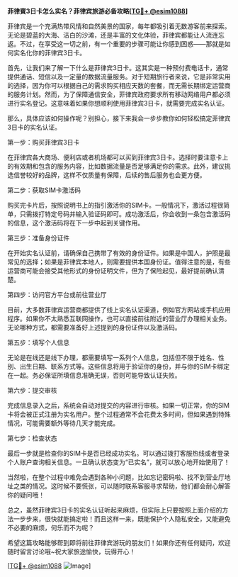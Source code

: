 **菲律賓3日卡怎么实名？菲律宾旅游必备攻略[[TG💪+ @esim1088](https://t.me/s/esim1088)]**

菲律宾是一个充满热带风情和自然美景的国家，每年都吸引着无数游客前来探索。无论是碧蓝的大海、洁白的沙滩，还是丰富的文化体验，菲律宾都能让人流连忘返。不过，在享受这一切之前，有一个重要的步骤可能让你感到困惑——那就是如何实名化你的菲律宾3日卡。

首先，让我们来了解一下什么是菲律宾3日卡。这其实是一种预付费电话卡，通常提供通话、短信以及一定量的数据流量服务。对于短期旅行者来说，它是非常实用的选择，因为你可以根据自己的需求购买相应天数的套餐，而无需长期绑定运营商的服务计划。然而，为了保障通信安全，菲律宾政府要求所有移动网络用户都必须进行实名登记。这意味着如果你想顺利使用菲律宾3日卡，就需要完成实名认证。

那么，具体应该如何操作呢？别担心，接下来我会一步步教你如何轻松搞定菲律宾3日卡的实名认证。

第一步：购买菲律宾3日卡

在菲律宾各大商场、便利店或者机场都可以买到菲律宾3日卡。选择时要注意卡上的有效期和包含的服务内容，比如数据流量是否足够满足你的需求。此外，建议挑选信誉较好的品牌，这样不仅质量有保障，后续的售后服务也会更方便。

第二步：获取SIM卡激活码

购买完卡片后，按照说明书上的指引激活你的SIM卡。一般情况下，激活过程很简单，只需拨打特定号码并输入验证码即可。成功激活后，你会收到一条包含激活码的信息，这个激活码将在下一步中起到关键作用。

第三步：准备身份证件

在开始实名认证前，请确保自己携带了有效的身份证件。如果是中国人，护照是最常见的选择；如果是菲律宾本地人，则需要提供本国身份证。值得注意的是，有些运营商可能会接受其他形式的身份证明文件，但为了保险起见，最好提前确认清楚。

第四步：访问官方平台或前往营业厅

目前，大多数菲律宾运营商都提供了线上实名认证渠道，例如官方网站或手机应用程序。如果你不太熟悉互联网操作，也可以直接前往附近的营业厅办理相关业务。无论哪种方式，都需要准备好上述提到的身份证件以及激活码。

第五步：填写个人信息

无论是在线还是线下办理，都需要填写一系列个人信息，包括但不限于姓名、性别、出生日期、联系方式等。这些信息将用于验证你的身份，并与你的SIM卡绑定在一起。务必保证所填信息准确无误，否则可能导致认证失败。

第六步：提交审核

完成信息录入之后，系统会自动对提交的内容进行审核。如果一切正常，你的SIM卡将会被正式注册为实名用户。整个过程通常不会花费太多时间，但如果遇到特殊情况，可能需要额外等待几天才能完成。

第七步：检查状态

最后一步就是检查你的SIM卡是否已经成功实名。可以通过拨打客服热线或者登录个人账户查询相关信息。一旦确认状态变为“已实名”，就可以放心地开始使用了！

当然啦，在整个过程中难免会遇到各种小问题，比如忘记密码啦、找不到营业厅地址之类的情况。这时候不要慌张，可以随时联系客服寻求帮助，他们都会耐心解答你的疑问哦！

总之，虽然菲律宾3日卡的实名认证听起来麻烦，但实际上只要按照上面介绍的方法一步步来，很快就能搞定啦！而且这样一来，既能保护个人隐私安全，又能避免不必要的麻烦，何乐而不为呢？

希望这篇攻略能够帮到即将前往菲律宾游玩的朋友们！如果你还有任何疑问，欢迎随时留言讨论哦~祝大家旅途愉快，玩得开心！

[[TG💪+ @esim1088](https://t.me/s/esim1088) ![Image](https://i.postimg.cc/4NQfJmqS/Snipaste-2025-05-13-00-14-12.png)]
